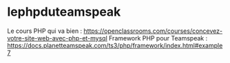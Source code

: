 # lephpduteamspeak

Le cours PHP qui va bien : https://openclassrooms.com/courses/concevez-votre-site-web-avec-php-et-mysql
Framework PHP pour Teamspeak :
https://docs.planetteamspeak.com/ts3/php/framework/index.html#example7

